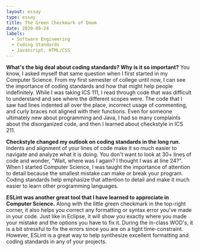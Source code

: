 ```yaml
---
layout: essay
type: essay
title: The Green Checkmark of Doom
date: 2020-09-24
labels:
  - Software Engineering
  - Coding Standards
  - Javascript, HTML/CSS
---
```


**What's the big deal about coding standards? Why is it so important?** You know, I asked myself that same question when I first started in my Computer Science. From my first semester of college until now, I can see the importance of coding standards and how that might help people indefinitely. While I was taking ICS 111, I read through code that was difficult to understand and see where the different scopes were. The code that I saw had lines indented all over the place, incorrect usage of commenting, and curly braces not aligned with their functions. Even for someone ultimately new about programming and Java, I had so many complaints about the disorganized code, and then I learned about checkstyle in ICS 211.

**Checkstyle changed my outlook on coding standards in the long run.** Indents and alignment of your lines of code make it so much easier to navigate and analyze what it is doing. You don't want to look at 30+ lines of code and wonder, "Wait, where was I again? I thought I was at line 24?". When I started Computer Science, I was taught the importance of attention to detail because the smallest mistake can make or break your program. Coding standards help emphasize that attention to detail and make it much easier to learn other programming languages.

**ESLint was another great tool that I have learned to appreciate in Computer Science.** Along with the little green checkmark in the top-right corner, it also helps you correct any formatting or syntax error you've made in your code. Just like in Eclipse, it will show you exactly where you made your mistake and the options you have to fix it. During the in-class WOD's, it is a bit stressful to fix the errors since you are on a tight time-constraint. However, ESLint is a great way to help synthesize excellent formatting and coding standards in any of your projects.